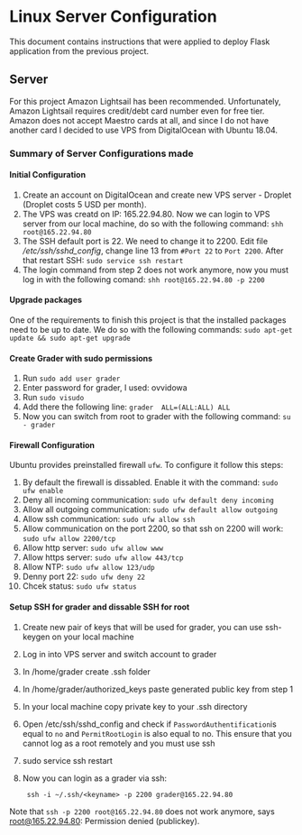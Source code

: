 # Linux Server Configuration

This document contains instructions that were applied to deploy Flask application from the previous project.

## Server

For this project Amazon Lightsail has been recommended. Unfortunately, Amazon Lightsail requires credit/debt card number even for free tier. Amazon does not accept Maestro cards at all, and since I do not have another card I decided to use VPS from DigitalOcean with Ubuntu 18.04.

### Summary of Server Configurations made

#### Initial Configuration

1. Create an account on DigitalOcean and create new VPS server - Droplet (Droplet costs 5 USD per month).
1. The VPS was creatd on IP: 165.22.94.80. Now we can login to VPS server from our local machine, do so with the following command: `shh root@165.22.94.80`
1.  The SSH default port is 22. We need to change it to 2200. Edit file */etc/ssh/sshd_config*, change line 13 from `#Port 22` to `Port 2200`. After that restart SSH: `sudo service ssh restart`
1. The login command from step 2 does not work anymore, now you must log in with the following comand: `shh root@165.22.94.80 -p 2200`


 #### Upgrade packages

One of the requirements to finish this project is that the installed packages need to be up to date. We do so with the following commands: `sudo apt-get update && sudo apt-get upgrade`


#### Create Grader with sudo permissions

1.  Run `sudo add user grader`
1.  Enter password for grader, I used: ovvidowa
1.  Run `sudo visudo`
1.  Add there the following line: `grader  ALL=(ALL:ALL) ALL`
1.  Now you can switch from root to grader with the following command: `su - grader`


#### Firewall Configuration

Ubuntu provides preinstalled firewall `ufw`. To configure it follow this steps:
1.  By default the firewall is dissabled. Enable it with the command: `sudo ufw enable`
1.  Deny all incoming communication: `sudo ufw default deny incoming`
1.  Allow all outgoing communication: `sudo ufw default allow outgoing`
1.  Allow ssh communication: `sudo ufw allow ssh`
1.  Allow communication on the port 2200, so that ssh on 2200 will work: `sudo ufw allow 2200/tcp`
1.  Allow http server: `sudo ufw allow www`
1.  Allow https server: `sudo ufw allow 443/tcp`
1.  Allow NTP: `sudo ufw allow 123/udp`
1.  Denny port 22: `sudo ufw deny 22`
1.  Chcek status: `sudo ufw status`

#### Setup SSH for grader and dissable SSH for root

1. Create new pair of keys that will be used for grader, you can use ssh-keygen on your local machine
1. Log in into VPS server and switch account to grader
1. In /home/grader create .ssh folder
1. In /home/grader/authorized_keys paste generated public key from step 1
1. In your local machine copy private key to your .ssh directory
1. Open /etc/ssh/sshd_config and check if `PasswordAuthentification`is equal to `no` and `PermitRootLogin` is also equal to no. This ensure that you cannot log as a root remotely and you must use ssh
1. sudo service ssh restart
1. Now you can login as a grader via ssh:

        ssh -i ~/.ssh/<keyname> -p 2200 grader@165.22.94.80
Note that `ssh -p 2200 root@165.22.94.80` does not work anymore, says root@165.22.94.80: Permission denied (publickey).
